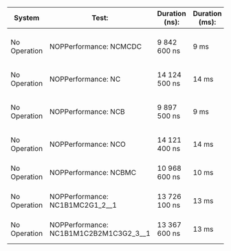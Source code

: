 | System       | Test:                                  | Duration (ns): | Duration (ms): | Iterations:           | Rate:             |
|--------------|----------------------------------------|----------------|----------------|-----------------------|-------------------|
| No Operation | NOPPerformance: NCMCDC                 | 9 842 600 ns   | 9 ms           | Iterations: 1 000 000 | 101 599 170,95 /s |
| No Operation | NOPPerformance: NC                     | 14 124 500 ns  | 14 ms          | Iterations: 1 000 000 | 70 798 966,34 /s  |
| No Operation | NOPPerformance: NCB                    | 9 897 500 ns   | 9 ms           | Iterations: 1 000 000 | 101 035 615,05 /s |
| No Operation | NOPPerformance: NCO                    | 14 121 400 ns  | 14 ms          | Iterations: 1 000 000 | 70 814 508,48 /s  |
| No Operation | NOPPerformance: NCBMC                  | 10 968 600 ns  | 10 ms          | Iterations: 1 000 000 | 91 169 337,93 /s  |
| No Operation | NOPPerformance: NC1B1MC2G1_2__1        | 13 726 100 ns  | 13 ms          | Iterations: 1 000 000 | 72 853 906,06 /s  |
| No Operation | NOPPerformance: NC1B1M1C2B2M1C3G2_3__1 | 13 367 600 ns  | 13 ms          | Iterations: 1 000 000 | 74 807 744,10 /s  |
